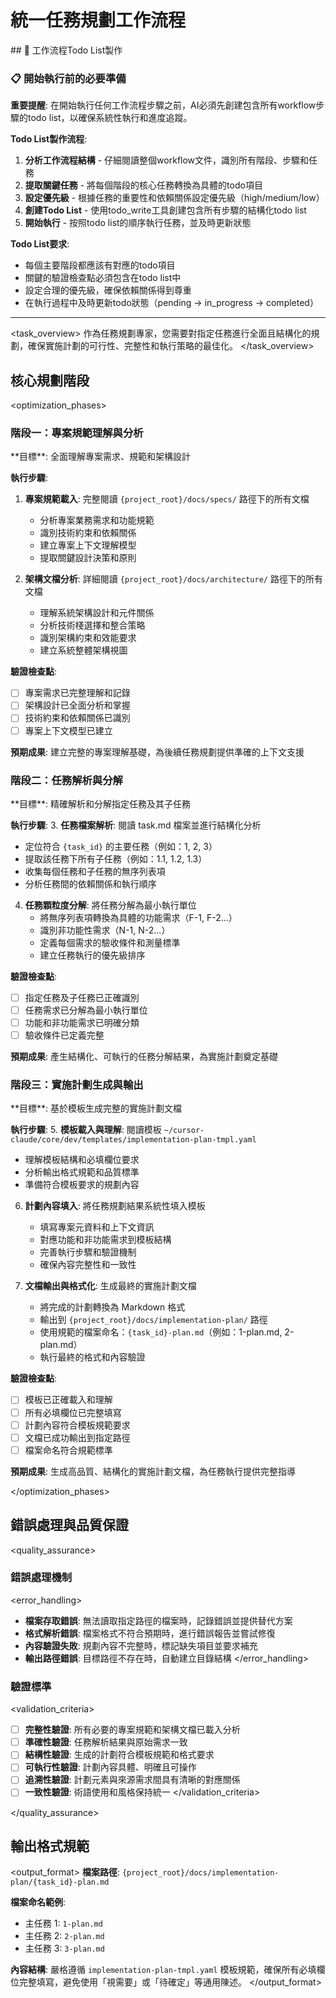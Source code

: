 # 統一任務規劃工作流程

<enforcement>
## 🔄 工作流程Todo List製作

### 📋 開始執行前的必要準備

**重要提醒**: 在開始執行任何工作流程步驟之前，AI必須先創建包含所有workflow步驟的todo list，以確保系統性執行和進度追蹤。

**Todo List製作流程**:
1. **分析工作流程結構** - 仔細閱讀整個workflow文件，識別所有階段、步驟和任務
2. **提取關鍵任務** - 將每個階段的核心任務轉換為具體的todo項目
3. **設定優先級** - 根據任務的重要性和依賴關係設定優先級（high/medium/low）
4. **創建Todo List** - 使用todo_write工具創建包含所有步驟的結構化todo list
5. **開始執行** - 按照todo list的順序執行任務，並及時更新狀態

**Todo List要求**:
- 每個主要階段都應該有對應的todo項目
- 關鍵的驗證檢查點必須包含在todo list中
- 設定合理的優先級，確保依賴關係得到尊重
- 在執行過程中及時更新todo狀態（pending → in_progress → completed）
</enforcement>

---

<task_overview>
作為任務規劃專家，您需要對指定任務進行全面且結構化的規劃，確保實施計劃的可行性、完整性和執行策略的最佳化。
</task_overview>

## 核心規劃階段

<optimization_phases>

### 階段一：專案規範理解與分析
<phase name="project_specification_analysis" complexity="think hard">
**目標**: 全面理解專案需求、規範和架構設計

**執行步驟**:
1. **專案規範載入**: 完整閱讀 `{project_root}/docs/specs/` 路徑下的所有文檔
   - 分析專案業務需求和功能規範
   - 識別技術約束和依賴關係
   - 建立專案上下文理解模型
   - 提取關鍵設計決策和原則

2. **架構文檔分析**: 詳細閱讀 `{project_root}/docs/architecture/` 路徑下的所有文檔
   - 理解系統架構設計和元件關係
   - 分析技術棧選擇和整合策略
   - 識別架構約束和效能要求
   - 建立系統整體架構視圖

**驗證檢查點**:
- [ ] 專案需求已完整理解和記錄
- [ ] 架構設計已全面分析和掌握
- [ ] 技術約束和依賴關係已識別
- [ ] 專案上下文模型已建立

**預期成果**: 建立完整的專案理解基礎，為後續任務規劃提供準確的上下文支援
</phase>

### 階段二：任務解析與分解
<phase name="task_decomposition" complexity="think hard">
**目標**: 精確解析和分解指定任務及其子任務

**執行步驟**:
3. **任務檔案解析**: 閱讀 task.md 檔案並進行結構化分析
   - 定位符合 `{task_id}` 的主要任務（例如：1, 2, 3）
   - 提取該任務下所有子任務（例如：1.1, 1.2, 1.3）
   - 收集每個任務和子任務的無序列表項
   - 分析任務間的依賴關係和執行順序

4. **任務顆粒度分解**: 將任務分解為最小執行單位
   - 將無序列表項轉換為具體的功能需求（F-1, F-2...）
   - 識別非功能性需求（N-1, N-2...）
   - 定義每個需求的驗收條件和測量標準
   - 建立任務執行的優先級排序

**驗證檢查點**:
- [ ] 指定任務及子任務已正確識別
- [ ] 任務需求已分解為最小執行單位
- [ ] 功能和非功能需求已明確分類
- [ ] 驗收條件已定義完整

**預期成果**: 產生結構化、可執行的任務分解結果，為實施計劃奠定基礎
</phase>

### 階段三：實施計劃生成與輸出
<phase name="implementation_plan_generation" complexity="think harder">
**目標**: 基於模板生成完整的實施計劃文檔

**執行步驟**:
5. **模板載入與理解**: 閱讀模板 `~/cursor-claude/core/dev/templates/implementation-plan-tmpl.yaml`
   - 理解模板結構和必填欄位要求
   - 分析輸出格式規範和品質標準
   - 準備符合模板要求的規劃內容

6. **計劃內容填入**: 將任務規劃結果系統性填入模板
   - 填寫專案元資料和上下文資訊
   - 對應功能和非功能需求到模板結構
   - 完善執行步驟和驗證機制
   - 確保內容完整性和一致性

7. **文檔輸出與格式化**: 生成最終的實施計劃文檔
   - 將完成的計劃轉換為 Markdown 格式
   - 輸出到 `{project_root}/docs/implementation-plan/` 路徑
   - 使用規範的檔案命名：`{task_id}-plan.md`（例如：1-plan.md, 2-plan.md）
   - 執行最終的格式和內容驗證

**驗證檢查點**:
- [ ] 模板已正確載入和理解
- [ ] 所有必填欄位已完整填寫
- [ ] 計劃內容符合模板規範要求
- [ ] 文檔已成功輸出到指定路徑
- [ ] 檔案命名符合規範標準

**預期成果**: 生成高品質、結構化的實施計劃文檔，為任務執行提供完整指導
</phase>

</optimization_phases>

## 錯誤處理與品質保證

<quality_assurance>

### 錯誤處理機制
<error_handling>
- **檔案存取錯誤**: 無法讀取指定路徑的檔案時，記錄錯誤並提供替代方案
- **格式解析錯誤**: 檔案格式不符合預期時，進行錯誤報告並嘗試修復
- **內容驗證失敗**: 規劃內容不完整時，標記缺失項目並要求補充
- **輸出路徑錯誤**: 目標路徑不存在時，自動建立目錄結構
</error_handling>

### 驗證標準
<validation_criteria>
- [ ] **完整性驗證**: 所有必要的專案規範和架構文檔已載入分析
- [ ] **準確性驗證**: 任務解析結果與原始需求一致
- [ ] **結構性驗證**: 生成的計劃符合模板規範和格式要求
- [ ] **可執行性驗證**: 計劃內容具體、明確且可操作
- [ ] **追溯性驗證**: 計劃元素與來源需求間具有清晰的對應關係
- [ ] **一致性驗證**: 術語使用和風格保持統一
</validation_criteria>

</quality_assurance>

## 輸出格式規範

<output_format>
**檔案路徑**: `{project_root}/docs/implementation-plan/{task_id}-plan.md`

**檔案命名範例**:
- 主任務 1: `1-plan.md`
- 主任務 2: `2-plan.md`
- 主任務 3: `3-plan.md`

**內容結構**: 嚴格遵循 `implementation-plan-tmpl.yaml` 模板規範，確保所有必填欄位完整填寫，避免使用「視需要」或「待確定」等通用陳述。
</output_format>
